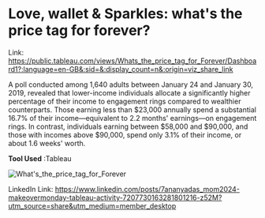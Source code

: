 # Love, wallet & Sparkles: what's the price tag for forever?

Link: https://public.tableau.com/views/Whats_the_price_tag_for_Forever/Dashboard1?:language=en-GB&:sid=&:display_count=n&:origin=viz_share_link

A poll conducted among 1,640 adults between January 24 and January 30, 2019, revealed that lower-income individuals allocate a significantly higher percentage of their income to engagement rings compared to wealthier counterparts. Those earning less than $23,000 annually spend a substantial 16.7% of their income—equivalent to 2.2 months' earnings—on engagement rings. In contrast, individuals earning between $58,000 and $90,000, and those with incomes above $90,000, spend only 3.1% of their income, or about 1.6 weeks' worth.

**Tool Used** :Tableau

![What's_the_price_tag_for_Forever](https://github.com/Ananyad7/what-s_the_price_tag_for_forever/assets/164981636/544bd02e-ba4a-4a52-a141-ab1e35287224)


LinkedIn Link: https://www.linkedin.com/posts/7ananyadas_mom2024-makeovermonday-tableau-activity-7207730163281801216-z52M?utm_source=share&utm_medium=member_desktop
